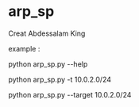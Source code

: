 # arp_sp
Creat Abdessalam King

example : 

python arp_sp.py --help

python arp_sp.py -t 10.0.2.0/24

python arp_sp.py --target 10.0.2.0/24
